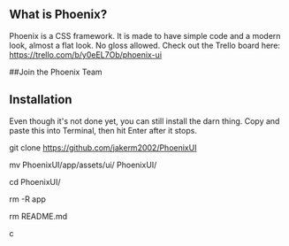 ## What is Phoenix?
Phoenix is a CSS framework. It is made to have simple code and a modern look, almost a flat look. No gloss allowed.
Check out the Trello board here: https://trello.com/b/y0eEL7Ob/phoenix-ui

##Join the Phoenix Team


## Installation
Even though it's not done yet, you can still install the darn thing. Copy and paste this into Terminal, then hit Enter after it stops.

git clone https://github.com/jakerm2002/PhoenixUI

mv PhoenixUI/app/assets/ui/ PhoenixUI/

cd PhoenixUI/

rm -R app

rm README.md

c

